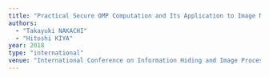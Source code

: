 ```yaml
---
title: "Practical Secure OMP Computation and Its Application to Image Modeling"
authors:
  - "Takayuki NAKACHI"
  - "Hitoshi KIYA"
year: 2018
type: "international"
venue: "International Conference on Information Hiding and Image Processing, Manchester, UK, 2018-09-23."
---
```


